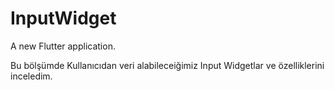 # InputWidget

A new Flutter application.

<p> 
  Bu bölşümde Kullanıcıdan veri alabileceiğimiz Input Widgetlar ve özelliklerini inceledim.
  </p>
